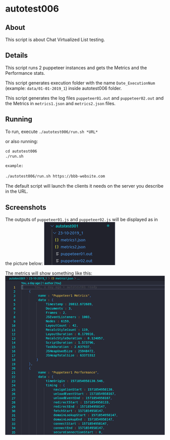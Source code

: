 # autotest006

## About

This script is about Chat Virtualized List testing.

## Details

This script runs 2 puppeteer instances and gets the Metrics and the Performance stats.

This script generates execution folder with the name `Date_ExecutionNum` (example: `data/01-01-2019_1`) inside autotest006 folder.

This script generates the log files `puppeteer01.out` and `puppeteer02.out` and the Metrics in `metrics1.json` and `metrics2.json` files.

## Running

To run, execute `./autotest006/run.sh *URL*`

or also running: 

```
cd autotest006
./run.sh
```

~~~bash
example: 

./autotest006/run.sh https://bbb-website.com
~~~

The default script will launch the clients it needs on the server you describe in the URL.

## Screenshots

The outputs of `puppeteer01.js` and `puppeteer02.js` will be displayed as in the picture below:
![outputs](../images/screenshot.png "outputs")

The metrics will show something like this:
![metrics](../images/metrics.png "metrics")
